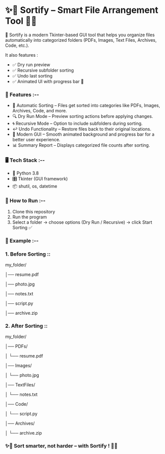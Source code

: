 # ✨📂 Sortify – Smart File Arrangement Tool 📂✨

🚀 Sortify is a modern Tkinter-based GUI tool that helps you organize files automatically into categorized folders (PDFs, Images, Text Files, Archives, Code, etc.).

It also features :

- ✅ Dry run preview
- ✅ Recursive subfolder sorting
- ✅ Undo last sorting
- ✅ Animated UI with progress bar 🎨

### 🌟 Features :--

- 📂 Automatic Sorting – Files get sorted into categories like PDFs, Images, Archives, Code, and more.
- 🔍 Dry Run Mode – Preview sorting actions before applying changes.
- 🌀 Recursive Mode – Option to include subfolders during sorting.
- ↩️ Undo Functionality – Restore files back to their original locations.
- 🎨 Modern GUI – Smooth animated background and progress bar for a better user experience.
- 📊 Summary Report – Displays categorized file counts after sorting.

### 🖥️ Tech Stack :--

- 🐍 Python 3.8
- 🎛️ Tkinter (GUI framework)
- 📦 shutil, os, datetime

### 🚀 How to Run :--

1. Clone this repository
2. Run the program
3. Select a folder → choose options (Dry Run / Recursive) → click Start Sorting ✅

### 📂 Example :--

### 1. Before Sorting ::

my_folder/

│── resume.pdf  

│── photo.jpg 

│── notes.txt  

│── script.py  

│── archive.zip  


### 2. After Sorting ::

my_folder/

│── PDFs/

│    └── resume.pdf

│── Images/

│    └── photo.jpg

│── TextFiles/

│    └── notes.txt

│── Code/

│    └── script.py

│── Archives/

│    └── archive.zip


### ✨📂 Sort smarter, not harder – with Sortify ! 📂✨
